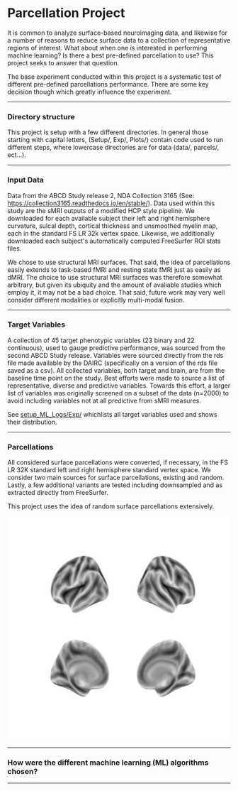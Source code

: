 # Parcellation Project

It is common to analyze surface-based neuroimaging data, and likewise for a number of reasons to reduce surface data to a collection of representative regions of interest. What about when one is interested in performing machine learning? Is there a best pre-defined parcellation to use? This project seeks to answer that question.

The base experiment conducted within this project is a systematic test of different pre-defined parcellations performance. There are some key decision though which greatly influence the experiment.

-----

### Directory structure

This project is setup with a few different directories. In general those starting with capital letters, (Setup/, Exp/, Plots/) contain code used to run different steps, where lowercase directories are for data (data/, parcels/, ect...).

-----

### Input Data

Data from the ABCD Study release 2, NDA Collection 3165 (See: https://collection3165.readthedocs.io/en/stable/). Data used within this study are the sMRI outputs of a modified HCP style pipeline. We downloaded for each available subject their left and right hemisphere curvature, sulcal depth, cortical thickness and unsmoothed myelin map, each in the standard FS LR 32k vertex space. Likewise, we additionally downloaded each subject's automatically computed FreeSurfer ROI stats files. 

We chose to use structural MRI surfaces. That said, the idea of parcellations easily extends to task-based fMRI and resting state fMRI just as easily as dMRI. The choice to use structural MRI surfaces was therefore somewhat arbitrary, but given its ubiquity and the amount of avaliable studies which employ it, it may not be a bad choice. That said, future work may very well consider different modalities or explicitly multi-modal fusion.

----

### Target Variables

A collection of 45 target phenotypic variables (23 binary and 22 continuous), used to gauge predictive performance, was sourced from the second ABCD Study release. Variables were sourced directly from the rds file made available by the DAIRC (specifically on a version of the rds file saved as a csv). All collected variables, both target and brain, are from the baseline time point on the study. Best efforts were made to source a list of representative, diverse and predictive variables. Towards this effort, a larger list of variables was originally screened on a subset of the data (n=2000) to avoid including variables not at all predictive from sMRI measures. 

See [setup_ML_Logs/Exp/](https://github.com/sahahn/Parcs_Project/tree/main/Setup/setup_ML_Logs/My_Exp) whichlists all target variables used and shows their distribution.

----

### Parcellations

All considered surface parcellations were converted, if necessary, in the FS LR 32K standard left and right hemisphere standard vertex space. We consider two main sources for surface parcellations, existing and random. Lastly, a few additional variants are tested including downsampled and as extracted directly from FreeSurfer.


This project uses the idea of random surface parcellations extensively. 

<img src="https://raw.githubusercontent.com/sahahn/Parcs_Project/master/data/rand_parc.gif"/>


----

### How were the different machine learning (ML) algorithms chosen?


----
